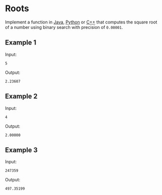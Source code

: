 # Roots

Implement a function in [Java](Roots.java), [Python](roots.py) or [C++](roots.cpp)
that computes the square root of a number using binary search with precision of `0.00001`.

## Example 1

Input:
```
5
```

Output:
```
2.23607
```

## Example 2

Input:
```
4
```

Output:
```
2.00000
```

## Example 3

Input:
```
247359
```

Output:
```
497.35199
```

